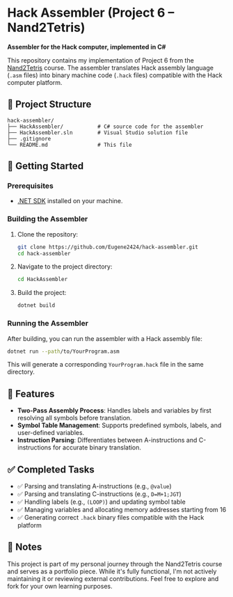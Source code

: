# Hack Assembler (Project 6 – Nand2Tetris)

**Assembler for the Hack computer, implemented in C#**

This repository contains my implementation of Project 6 from the [Nand2Tetris](https://www.nand2tetris.org/) course. The assembler translates Hack assembly language (`.asm` files) into binary machine code (`.hack` files) compatible with the Hack computer platform.

## 📁 Project Structure

```
hack-assembler/
├── HackAssembler/           # C# source code for the assembler
├── HackAssembler.sln        # Visual Studio solution file
├── .gitignore
└── README.md                # This file
```

## 🚀 Getting Started

### Prerequisites

* [.NET SDK](https://dotnet.microsoft.com/download) installed on your machine.

### Building the Assembler

1. Clone the repository:

   ```bash
   git clone https://github.com/Eugene2424/hack-assembler.git
   cd hack-assembler
   ```

2. Navigate to the project directory:

   ```bash
   cd HackAssembler
   ```

3. Build the project:

   ```bash
   dotnet build
   ```

### Running the Assembler

After building, you can run the assembler with a Hack assembly file:

```bash
dotnet run --path/to/YourProgram.asm
```

This will generate a corresponding `YourProgram.hack` file in the same directory.

## 🧠 Features

* **Two-Pass Assembly Process**: Handles labels and variables by first resolving all symbols before translation.
* **Symbol Table Management**: Supports predefined symbols, labels, and user-defined variables.
* **Instruction Parsing**: Differentiates between A-instructions and C-instructions for accurate binary translation.

## ✅ Completed Tasks

* ✅ Parsing and translating A-instructions (e.g., `@value`)
* ✅ Parsing and translating C-instructions (e.g., `D=M+1;JGT`)
* ✅ Handling labels (e.g., `(LOOP)`) and updating symbol table
* ✅ Managing variables and allocating memory addresses starting from 16
* ✅ Generating correct `.hack` binary files compatible with the Hack platform

## 📘 Notes

This project is part of my personal journey through the Nand2Tetris course and serves as a portfolio piece. While it's fully functional, I'm not actively maintaining it or reviewing external contributions. Feel free to explore and fork for your own learning purposes.
